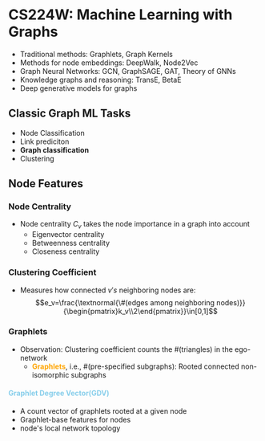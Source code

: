 # CS224W: Machine Learning with Graphs
- Traditional methods: Graphlets, Graph Kernels
- Methods for node embeddings: DeepWalk, Node2Vec
- Graph Neural Networks: GCN, GraphSAGE, GAT, Theory of GNNs
- Knowledge graphs and reasoning: TransE, BetaE
- Deep generative models for graphs
## Classic Graph ML Tasks
- Node Classification
- Link prediciton
- **Graph classification**
- Clustering
## Node Features
### Node Centrality
- Node centrality $C_v$ takes the node importance in a graph into account
  -  Eigenvector  centrality
  -  Betweenness centrality
  -  Closeness centrality
### Clustering Coefficient
- Measures how connected $v's$ neighboring nodes are:
$$e_v=\frac{\textnormal{\#(edges among neighboring nodes)}}{\begin{pmatrix}k_v\\2\end{pmatrix}}\in[0,1]$$
### Graphlets
- Observation: Clustering coefficient counts the #(triangles) in the ego-network
  - <span style="color:orange">**Graphlets**</span>, i.e.,  #(pre-specified subgraphs): Rooted connected non-isomorphic subgraphs
#### <span style="color:skyblue">Graphlet Degree Vector(GDV)</span>
- A count vector of graphlets rooted at a given node
- Graphlet-base features for nodes
- node's local network topology
